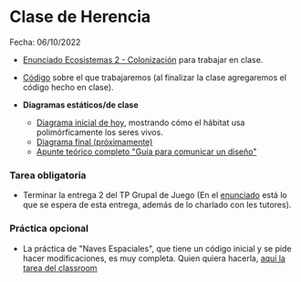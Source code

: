# Clase de Herencia

Fecha: 06/10/2022

- [Enunciado Ecosistemas 2 - Colonización](https://docs.google.com/document/d/1BKAOWa0yY5GbMemU3BBdxooUVR4mwlqutfLG5Mta384/edit) para trabajar en clase.
- [Código](https://github.com/pdepjm/2022-o-ecosHerencia) sobre el que trabajaremos (al finalizar la clase agregaremos el código hecho en clase).

- **Diagramas estáticos/de clase**
  - [Diagrama inicial de hoy](http://www.plantuml.com/plantuml/uml/hP5FIySm38Rl_HJXTrB1VWAHxJ3mA0ZUioswGFzeamvaxhkxqlKWWXUzDI-yprEIJXIJPk_Cv5047d1aHOND081G8ddcDKgPHeuU1Q-koq17RmZ3UsR7O-9OqmK_UlUQGoob6csUT8dp3jPQivjJy-WmA5OBEiq9osizMWrU2J-yYXu3_yhk0tjqbVr64l-3p44flU14y4If063x2wv1xZwjFV_xFQlxCUqQj_TmkRaqj-aepCV9lW00), mostrando cómo el hábitat usa polimórficamente los seres vivos.
  - [Diagrama final (próximamente)]()
  - [Apunte teórico completo "Guía para comunicar un diseño"](https://docs.google.com/document/d/1eXLlNppAX-7E2M8Xxs0MCckdn4XVEYmeQNaS_E1RqTc/edit)


### Tarea obligatoria
- Terminar la entrega 2 del TP Grupal de Juego (En el [enunciado](https://docs.google.com/document/d/1e3oZyCJD0-c55gTmNZG72RpOFEAEt-4gKqzKgdMVI_w/edit?usp=sharing) está lo que se espera de esta entrega, además de lo charlado con les tutores).

### Práctica opcional
- La práctica de "Naves Espaciales", que tiene un código inicial y se pide hacer modificaciones, es muy completa. Quien quiera hacerla, [aquí la tarea del classroom](https://classroom.github.com/a/ohJ36njy)